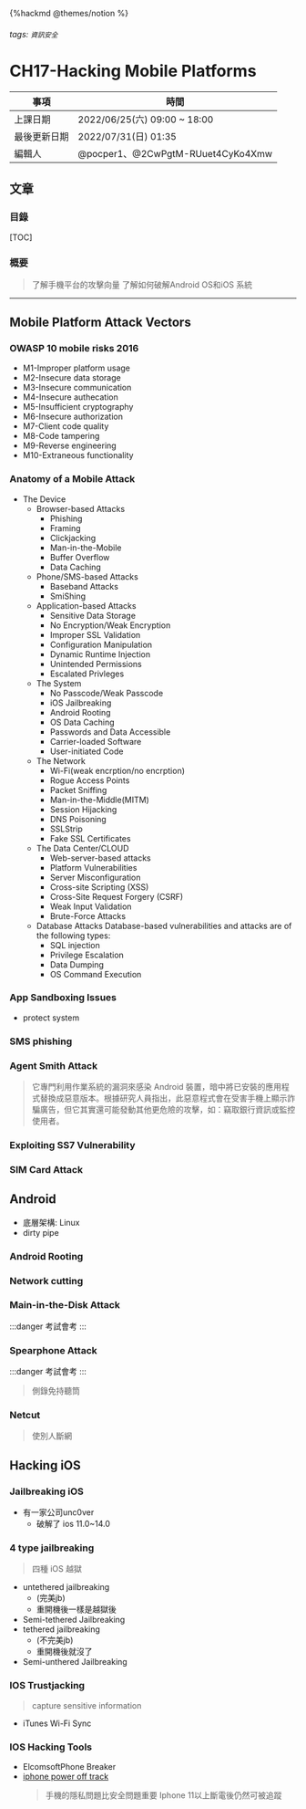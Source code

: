 {%hackmd @themes/notion %}

###### tags: `資訊安全`

# CH17-Hacking Mobile Platforms
| 事項         | 時間                              |
| ------------ | --------------------------------- |
| 上課日期     | 2022/06/25(六) 09:00 ~ 18:00      |
| 最後更新日期 | 2022/07/31(日) 01:35              |
| 編輯人       | @pocper1、@2CwPgtM-RUuet4CyKo4Xmw |

## 文章
### 目錄
[TOC]

### 概要
> 了解手機平台的攻擊向量
> 了解如何破解Android OS和iOS 系統
---

## Mobile Platform Attack Vectors
### OWASP 10 mobile risks 2016
- M1-Improper platform usage
- M2-Insecure data storage
- M3-Insecure communication
- M4-Insecure authecation
- M5-Insufficient cryptography
- M6-Insecure authorization
- M7-Client code quality
- M8-Code tampering
- M9-Reverse engineering
- M10-Extraneous functionality

### Anatomy of a Mobile Attack
- The Device
    - Browser-based Attacks
        - Phishing
        - Framing
        - Clickjacking
        - Man-in-the-Mobile
        - Buffer Overflow
        - Data Caching
    - Phone/SMS-based Attacks
        - Baseband Attacks
        - SmiShing
    - Application-based Attacks
        - Sensitive Data Storage
        - No Encryption/Weak Encryption
        - Improper SSL Validation
        - Configuration Manipulation
        - Dynamic Runtime Injection
        - Unintended Permissions
        - Escalated Privleges
    - The System
        - No Passcode/Weak Passcode
        - iOS Jailbreaking
        - Android Rooting
        - OS Data Caching
        - Passwords and Data Accessible
        - Carrier-loaded Software
        - User-initiated Code
    - The Network
        - Wi-Fi(weak encrption/no encrption)
        - Rogue Access Points
        - Packet Sniffing
        - Man-in-the-Middle(MITM)
        - Session Hijacking
        - DNS Poisoning
        - SSLStrip
        - Fake SSL Certificates
    - The Data Center/CLOUD
        - Web-server-based attacks
        - Platform Vulnerabilities
        - Server Misconfiguration
        - Cross-site Scripting (XSS)
        - Cross-Site Request Forgery (CSRF)
        - Weak Input Validation
        - Brute-Force Attacks
    - Database Attacks Database-based vulnerabilities and attacks are of the following types:
        - SQL injection
        - Privilege Escalation
        - Data Dumping
        - OS Command Execution

### App Sandboxing Issues
- protect system

### SMS phishing

### Agent Smith Attack
> 它專門利用作業系統的漏洞來感染 Android 裝置，暗中將已安裝的應用程式替換成惡意版本。根據研究人員指出，此惡意程式會在受害手機上顯示詐騙廣告，但它其實還可能發動其他更危險的攻擊，如：竊取銀行資訊或監控使用者。

### Exploiting SS7 Vulnerability
### SIM Card Attack

## Android

- 底層架構: Linux
- dirty pipe

### Android Rooting

### Network cutting
### Main-in-the-Disk Attack
:::danger
考試會考
:::

### Spearphone Attack
:::danger
考試會考
:::
> 側錄免持聽筒
### Netcut
> 使別人斷網

## Hacking iOS
### Jailbreaking iOS
- 有一家公司unc0ver
    - 破解了 ios 11.0~14.0
### 4 type jailbreaking
> 四種 iOS 越獄
- untethered jailbreaking
    - (完美jb)
    - 重開機後一樣是越獄後
- Semi-tethered Jailbreaking
- tethered jailbreaking
    - (不完美jb)
    - 重開機後就沒了
- Semi-unthered Jailbreaking

### IOS Trustjacking
> capture sensitive information
- iTunes Wi-Fi Sync

### IOS Hacking Tools
- ElcomsoftPhone Breaker
- [iphone power off track](https://www.google.com/search?q=iphone+power+off+track&rlz=1C1CHBF_zh-TWTW913TW913&oq=iphone+power+off+track&aqs=chrome..69i57j0i512j0i8i10i30j0i8i30.6491j0j1&sourceid=chrome&ie=UTF-8)
    > 手機的隱私問題比安全問題重要
    > Iphone 11以上斷電後仍然可被追蹤

